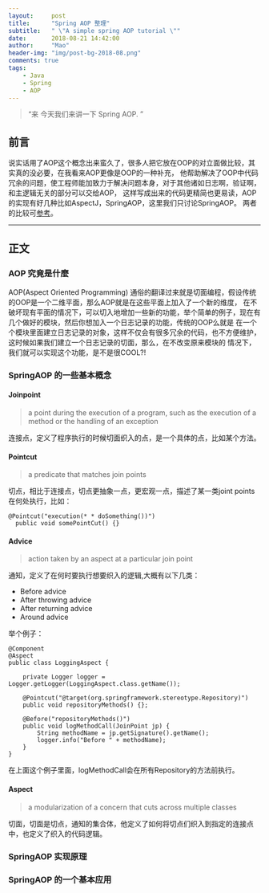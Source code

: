 ```yaml
---
layout:     post
title:      "Spring AOP 整理"
subtitle:   " \"A simple spring AOP tutorial \""
date:       2018-08-21 14:42:00
author:     "Mao"
header-img: "img/post-bg-2018-08.png"
comments: true
tags:
    - Java
    - Spring
    - AOP
---
```


> “来 今天我们来讲一下 Spring AOP. ”


## 前言
说实话用了AOP这个概念出来蛮久了，很多人把它放在OOP的对立面做比较，其实真的没必要，在我看来AOP更像是OOP的一种补充，
他帮助解决了OOP中代码冗余的问题，使工程师能加致力于解决问题本身，对于其他诸如日志啊，验证啊，和主逻辑无关的部分可以交给AOP，
这样写成出来的代码更精简也更易读，AOP 的实现有好几种比如AspectJ，SpringAOP，这里我们只讨论SpringAOP。
两者的比较可[参考](https://www.baeldung.com/spring-aop-vs-aspectj)。

---

## 正文
### AOP 究竟是什麼
AOP(Aspect Oriented Programming) 通俗的翻译过来就是切面编程，假设传统的OOP是一个二维平面，那么AOP就是在这些平面上加入了一个新的维度，
在不破坏现有平面的情况下，可以切入地增加一些新的功能，举个简单的例子，现在有几个做好的模块，然后你想加入一个日志记录的功能，传统的OOP么就是
在一个个模块里面建立日志记录的对象，这样不仅会有很多冗余的代码，也不方便维护，这时候如果我们建立一个日志记录的切面，那么，在不改变原来模块的
情况下，我们就可以实现这个功能，是不是很COOL?!

### SpringAOP 的一些基本概念
#### Joinpoint
> a point during the execution of a program, such as the execution of a method or the handling of an exception

连接点，定义了程序执行的时候切面织入的点，是一个具体的点，比如某个方法。
#### Pointcut
> a predicate that matches join points

切点，相比于连接点，切点更抽象一点，更宏观一点，描述了某一类joint points在何处执行，比如：
```
@Pointcut("execution(* * doSomething())")
  public void somePointCut() {}
```
#### Advice
> action taken by an aspect at a particular join point

通知，定义了在何时要执行想要织入的逻辑,大概有以下几类：
* Before advice
* After throwing advice
* After returning advice
* Around advice

举个例子：
```
@Component
@Aspect
public class LoggingAspect {

    private Logger logger = Logger.getLogger(LoggingAspect.class.getName());

    @Pointcut("@target(org.springframework.stereotype.Repository)")
    public void repositoryMethods() {};

    @Before("repositoryMethods()")
    public void logMethodCall(JoinPoint jp) {
        String methodName = jp.getSignature().getName();
        logger.info("Before " + methodName);
    }
}
```
在上面这个例子里面，logMethodCall会在所有Repository的方法前执行。

#### Aspect
> a modularization of a concern that cuts across multiple classes

切面，切面是切点，通知的集合体，他定义了如何将切点们织入到指定的连接点中，也定义了织入的代码逻辑。

### SpringAOP 实现原理

### SpringAOP 的一个基本应用
